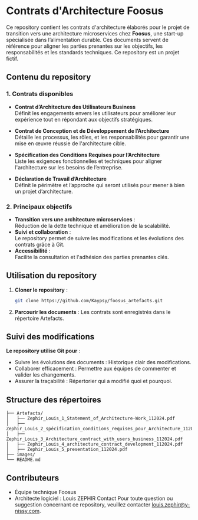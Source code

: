# Contrats d'Architecture Foosus

Ce repository contient les contrats d'architecture élaborés pour le projet de transition vers une architecture microservices chez **Foosus**, une start-up spécialisée dans l’alimentation durable.
Ces documents servent de référence pour aligner les parties prenantes sur les objectifs, les responsabilités et les standards techniques.
Ce repository est un projet fictif.

## Contenu du repository

### 1. Contrats disponibles
- **Contrat d’Architecture des Utilisateurs Business**  
  Définit les engagements envers les utilisateurs pour améliorer leur expérience tout en répondant aux objectifs stratégiques.
  
- **Contrat de Conception et de Développement de l’Architecture**  
  Détaille les processus, les rôles, et les responsabilités pour garantir une mise en œuvre réussie de l'architecture cible.

- **Spécification des Conditions Requises pour l’Architecture**  
  Liste les exigences fonctionnelles et techniques pour aligner l'architecture sur les besoins de l’entreprise.

- **Déclaration de Travail d’Architecture**  
Définit le périmètre et l’approche qui seront utilisés pour mener à bien un projet d’architecture.

### 2. Principaux objectifs
- **Transition vers une architecture microservices** :  
  Réduction de la dette technique et amélioration de la scalabilité.
- **Suivi et collaboration** :  
  Le repository permet de suivre les modifications et les évolutions des contrats grâce à Git.
- **Accessibilité** :  
  Facilite la consultation et l'adhésion des parties prenantes clés.

## Utilisation du repository
1. **Cloner le repository** :
   ```bash
   git clone https://github.com/Kaypsy/foosus_artefacts.git
2. **Parcourir les documents** :
Les contrats sont enregistrés dans le répertoire Artefacts.

## Suivi des modifications
**Le repository utilise Git pour** :

- Suivre les évolutions des documents : Historique clair des modifications.
- Collaborer efficacement : Permettre aux équipes de commenter et valider les changements.
- Assurer la traçabilité : Répertorier qui a modifié quoi et pourquoi.

## Structure des répertoires
```
├── Artefacts/
│   ├── Zephir_Louis_1_Statement_of_Architecture-Work_112024.pdf
│   ├── Zephir_Louis_2_spécification_conditions_requises_pour_Architecture_112024.pdf
│   ├── Zephir_Louis_3_Architecture_contract_with_users_business_112024.pdf
│   ├── Zephir_Louis_4_architecture_contract_development_112024.pdf
│   ├── Zephir_Louis_5_presentation_112024.pdf
├── images/
└── README.md
```


## Contributeurs
- Équipe technique Foosus
- Architecte logiciel : Louis ZEPHIR
Contact
Pour toute question ou suggestion concernant ce repository, veuillez contacter louis.zephir@y-nissy.com.

